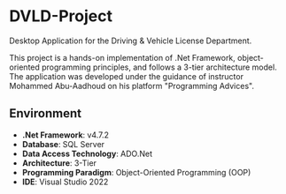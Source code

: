 # DVLD-Project

Desktop Application for the Driving & Vehicle License Department.

This project is a hands-on implementation of .Net Framework, object-oriented programming principles, and follows a 3-tier architecture model. The application was developed under the guidance of instructor Mohammed Abu-Aadhoud on his platform "Programming Advices".

## Environment

- **.Net Framework**: v4.7.2
- **Database**: SQL Server
- **Data Access Technology**: ADO.Net
- **Architecture**: 3-Tier
- **Programming Paradigm**: Object-Oriented Programming (OOP)
- **IDE**: Visual Studio 2022
